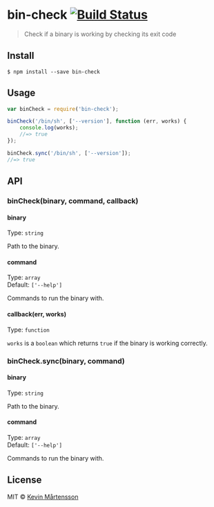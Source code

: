 # bin-check [![Build Status](https://travis-ci.org/kevva/bin-check.svg?branch=master)](https://travis-ci.org/kevva/bin-check)

> Check if a binary is working by checking its exit code


## Install

```
$ npm install --save bin-check
```


## Usage

```js
var binCheck = require('bin-check');

binCheck('/bin/sh', ['--version'], function (err, works) {
	console.log(works);
	//=> true
});

binCheck.sync('/bin/sh', ['--version']);
//=> true
```


## API

### binCheck(binary, command, callback)

#### binary

Type: `string`

Path to the binary.

#### command

Type: `array`  
Default: `['--help']`

Commands to run the binary with.

#### callback(err, works)

Type: `function`

`works` is a `boolean` which returns `true` if the binary is working correctly.

### binCheck.sync(binary, command)

#### binary

Type: `string`

Path to the binary.

#### command

Type: `array`  
Default: `['--help']`

Commands to run the binary with.


## License

MIT © [Kevin Mårtensson](https://github.com/kevva)
